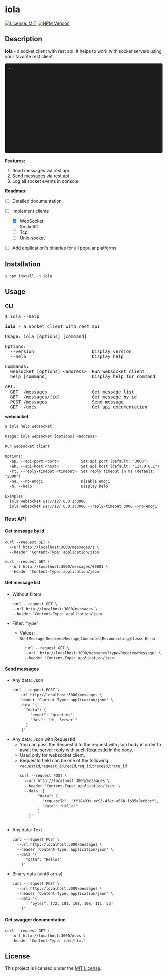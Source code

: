 # iola

[![License: MIT](https://img.shields.io/github/license/pvarentsov/iola)](https://github.com/pvarentsov/iola/blob/main/LICENSE)
[![NPM Version](https://img.shields.io/npm/v/iola.svg)](https://www.npmjs.com/package/iola)

## Description

**iola** - a socket client with rest api. It helps to work with socket servers using your favorite rest client.

<p align="center"> 
  <img src="./demo/iola-demo.gif">
</p>

**Features:**

1. Read messages via rest api
2. Send messages via rest api
3. Log all socket events in console

**Roadmap**:
- [ ] Detailed documentation
- [ ] Implement clients
  - [x] WebSocket
  - [ ] SocketIO
  - [ ] Tcp
  - [ ] Unix-socket
- [ ] Add application's binaries for all popular platforms


## Installation
```bash
$ npm install -g iola
```
## Usage

### CLI

<pre>
$ iola --help

<b>iola</b> - a socket client with rest api

Usage: iola [options] [command]

Options:
  --version                      Display version
  --help                         Display help

Commands:
  websocket [options] &lt;address>  Run websocket client
  help [command]                 Display help for command

API:
  GET  /messages                 Get message list
  GET  /messages/{id}            Get message by id
  POST /messages                 Send message 
  GET  /docs                     Get api documentation
</pre>

**websocket**

```text
$ iola help websocket
 
Usage: iola websocket [options] <address>

Run websocket client

Options:
  -ap, --api-port <port>          Set api port (default: "3000")
  -ah, --api-host <host>          Set api host (default: "127.0.0.1")
  -rt, --reply-timeout <timeout>  Set reply timeout in ms (default: "2000")
  -ne, --no-emoji                 Disable emoji
  -h, --help                      Display help

Examples: 
  iola websocket ws://127.0.0.1:8080 
  iola websocket ws://127.0.0.1:8080 --reply-timeout 3000 --no-emoji
```

### Rest API

#### Get message by id

```shell
curl --request GET \
  --url http://localhost:3000/messages/1 \
  --header 'Content-Type: application/json'
```

```shell
curl --request GET \
  --url http://localhost:3000/messages/00001 \
  --header 'Content-Type: application/json'
```

#### Get message list

* Without filters
  ```shell
  curl --request GET \
  --url http://localhost:3000/messages \
  --header 'Content-Type: application/json'
  ```
* Filter: "type"
  * Values: `SentMessage`,`ReceivedMessage`,`Connected`,`Reconnecting`,`Closed`,`Error`
  
    ```shell
      curl --request GET \
      --url 'http://localhost:3000/messages?type=ReceivedMessage' \
      --header 'Content-Type: application/json'
    ```

#### Send messages

* Any data: Json
  ```shell
  curl --request POST \
    --url http://localhost:3000/messages \
    --header 'Content-Type: application/json' \
    --data '{
  	    "data": {
  	      "event": "greeting",
  	      "data": "Hi, Server!"
  	    }
      }'
  ``` 
* Any data: Json with RequestId
  * You can pass the RequestId to the request with json body
    in order to await the server reply with such RequestId in the body.
  * Used only for websocket client.
  * RequestId field can be one of the following: `requestId`,`request_id`,`reqId`,`req_id`,`traceId`,`trace_id`
    ```shell
    curl --request POST \
      --url http://localhost:3000/messages \
      --header 'Content-Type: application/json' \
      --data '{
        	"data": {
        	  "requestId": "ff18493d-ec93-4fec-a668-fb35a9ecbbcf",
        	  "data": "Hello!"
        	}
        }'
  ```
* Any data: Text
  ```shell
  curl --request POST \
    --url http://localhost:3000/messages \
    --header 'Content-Type: application/json' \
    --data '{
  	    "data": "Hello!"
      }'
  ```
* Binary data (uint8 array)  
  ```shell
  curl --request POST \
    --url http://localhost:3000/messages \
    --header 'Content-Type: application/json' \
    --data '{
    	  "bytes": [72, 101, 108, 108, 111, 33]
      }'
  ```

#### Get swagger documentation

```shell
curl --request GET \
  --url http://localhost:3000/docs \
  --header 'Content-Type: text/html'
```



## License

This project is licensed under the [MIT License](https://github.com/pvarentsov/iola/blob/main/LICENSE).
